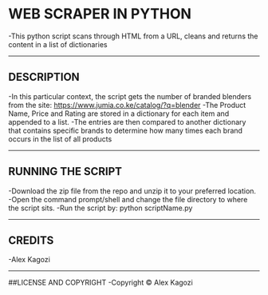# WEB SCRAPER IN PYTHON
-This python script scans through HTML from a URL, cleans and returns the content in a list of dictionaries


---
## DESCRIPTION
-In this particular context, the script gets the number of branded blenders from the site: https://www.jumia.co.ke/catalog/?q=blender
-The Product Name, Price and Rating are stored in a dictionary for each item and appended to a list.
-The entries are then compared to another dictionary that contains specific brands to determine how many times each brand occurs in the list of all products


---
## RUNNING THE SCRIPT
-Download the zip file from the repo and unzip it to your preferred location.
-Open the command prompt/shell and change the file directory to where the script sits.
-Run the script by: python scriptName.py




---
## CREDITS
-Alex Kagozi


---
##LICENSE AND COPYRIGHT
-Copyright &copy; Alex Kagozi

